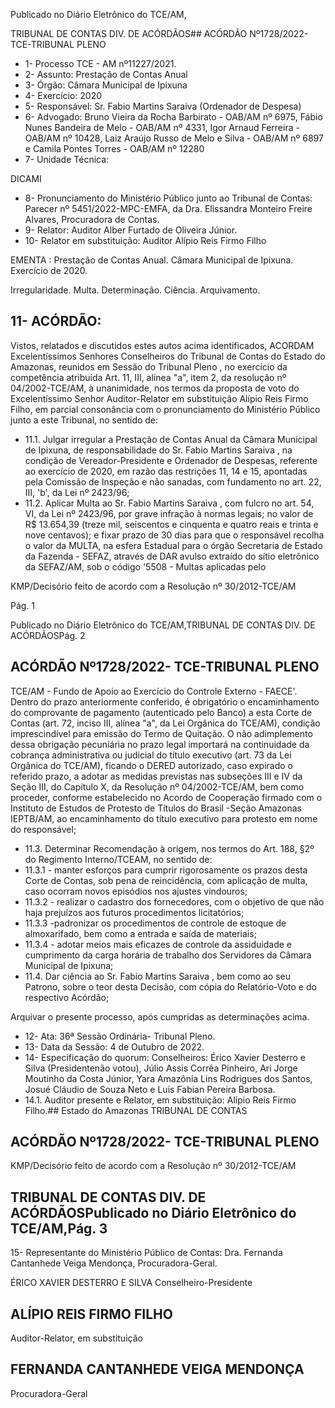 Publicado  no  Diário  Eletrônico do TCE/AM,

TRIBUNAL DE CONTAS DIV. DE ACÓRDÃOS## ACÓRDÃO Nº1728/2022- TCE-TRIBUNAL PLENO

- 1- Processo TCE - AM nº11227/2021.
- 2- Assunto: Prestação de Contas Anual
- 3- Órgão: Câmara Municipal de Ipixuna
- 4- Exercício: 2020
- 5- Responsável: Sr. Fabio Martins Saraiva (Ordenador de Despesa)
- 6- Advogado: Bruno  Vieira  da  Rocha  Barbirato  -  OAB/AM  nº  6975,  Fábio  Nunes Bandeira de Melo - OAB/AM nº 4331, Igor Arnaud Ferreira - OAB/AM nº 10428, Laiz Araújo Russo de Melo e Silva - OAB/AM nº 6897 e Camila Pontes Torres - OAB/AM nº 12280
- 7- Unidade Técnica:

DICAMI

- 8- Pronunciamento  do  Ministério  Público  junto  ao  Tribunal  de  Contas: Parecer  nº 5451/2022-MPC-EMFA,  da  Dra.  Elissandra  Monteiro  Freire  Alvares,  Procuradora  de Contas.
- 9- Relator: Auditor Alber Furtado de Oliveira Júnior.
- 10-  Relator em substituição: Auditor Alípio Reis Firmo Filho

EMENTA : Prestação  de  Contas  Anual. Câmara Municipal de Ipixuna. Exercício de 2020.

Irregularidade. Multa. Determinação. Ciência. Arquivamento.

## 11-  ACÓRDÃO:

Vistos,  relatados  e  discutidos  estes  autos  acima  identificados, ACORDAM Excelentíssimos Senhores Conselheiros do Tribunal de Contas do Estado do Amazonas, reunidos em Sessão do Tribunal Pleno , no exercício da competência atribuída Art. 11, III, alínea  "a",  item  2,  da  resolução  nº  04/2002-TCE/AM, à  unanimidade, nos  termos  da proposta  de  voto  do  Excelentíssimo  Senhor  Auditor-Relator  em  substituição  Alípio  Reis Firmo Filho, em parcial consonância com o pronunciamento do Ministério Público junto a este Tribunal, no sentido de:

- 11.1. Julgar irregular a Prestação de Contas Anual da Câmara Municipal de Ipixuna, de responsabilidade do Sr. Fabio Martins Saraiva , na condição de Vereador-Presidente e Ordenador de Despesas, referente ao exercício de 2020, em razão das restrições 11, 14 e 15, apontadas pela Comissão de Inspeção e não sanadas, com fundamento no art. 22, III, 'b', da Lei nº 2423/96;
- 11.2. Aplicar Multa ao Sr. Fabio Martins Saraiva , com fulcro no art. 54, VI, da Lei nº 2423/96, por grave infração à normas legais; no valor de R$ 13.654,39  (treze  mil,  seiscentos  e  cinquenta  e  quatro  reais  e  trinta  e nove centavos); e fixar prazo de 30 dias para que o responsável recolha o  valor  da  MULTA,  na  esfera  Estadual  para  o  órgão  Secretaria  de Estado da Fazenda - SEFAZ, através de DAR avulso extraído do sítio eletrônico da SEFAZ/AM, sob o código '5508 - Multas aplicadas pelo

KMP/Decisório feito de acordo com a Resolução nº 30/2012-TCE/AM

Pág. 1

Publicado  no  Diário  Eletrônico do TCE/AM,TRIBUNAL DE CONTAS DIV. DE ACÓRDÃOSPág. 2

## ACÓRDÃO Nº1728/2022- TCE-TRIBUNAL PLENO

TCE/AM - Fundo de Apoio ao Exercício do Controle Externo - FAECE'. Dentro do prazo anteriormente conferido, é obrigatório o encaminhamento  do  comprovante  de  pagamento  (autenticado  pelo Banco)  a  esta  Corte  de  Contas  (art.  72,  inciso  III,  alínea  "a",  da  Lei Orgânica do TCE/AM), condição imprescindível para emissão do Termo de Quitação. O não adimplemento dessa obrigação pecuniária no prazo legal  importará na continuidade da cobrança administrativa ou judicial do  título  executivo  (art.  73  da  Lei  Orgânica  do  TCE/AM),  ficando  o DERED  autorizado,  caso  expirado  o  referido  prazo,  a  adotar  as medidas previstas nas subseções III e IV da Seção III, do Capítulo X, da  Resolução  nº  04/2002-TCE/AM,  bem  como  proceder,  conforme estabelecido  no  Acordo  de  Cooperação  firmado  com  o  Instituto  de Estudos  de Protesto de Títulos do Brasil -Seção  Amazonas  IEPTB/AM,  ao  encaminhamento  do  título  executivo  para  protesto  em nome do responsável;

- 11.3. Determinar Recomendação à  origem,  nos  termos  do  Art.  188,  §2º  do Regimento Interno/TCEAM, no sentido de:
- 11.3.1 -  manter esforços para cumprir rigorosamente os prazos desta Corte de Contas, sob pena de reincidência, com aplicação de multa, caso ocorram novos episódios nos ajustes vindouros;
- 11.3.2 -  realizar  o  cadastro  dos fornecedores,  com  o objetivo de que não haja prejuízos aos futuros procedimentos licitatórios;
- 11.3.3 -padronizar  os  procedimentos  de  controle  de  estoque  de almoxarifado, bem como a entrada e saída de materiais;
- 11.3.4 -  adotar  meios  mais  eficazes  de  controle  da  assiduidade  e cumprimento da carga horária de trabalho dos Servidores da Câmara Municipal de Ipixuna;
- 11.4. Dar ciência ao Sr. Fabio Martins Saraiva , bem como ao seu Patrono, sobre  o teor desta Decisão,  com  cópia  do  Relatório-Voto e do respectivo Acórdão;

Arquivar o  presente  processo,  após  cumpridas  as  determinações acima.

- 12-  Ata: 36ª Sessão Ordinária- Tribunal Pleno.
- 13-  Data da Sessão: 4 de Outubro de 2022.
- 14-  Especificação  do  quorum: Conselheiros:  Érico  Xavier  Desterro  e  Silva  (Presidentenão  votou),  Júlio  Assis  Corrêa  Pinheiro,  Ari  Jorge  Moutinho  da  Costa  Júnior,  Yara Amazônia  Lins  Rodrigues  dos  Santos,  Josué  Cláudio  de  Souza  Neto  e  Luis  Fabian Pereira Barbosa.
- 14.1. Auditor presente e Relator, em substituição: Alípio Reis Firmo Filho.## Estado do Amazonas TRIBUNAL DE CONTAS

## ACÓRDÃO Nº1728/2022- TCE-TRIBUNAL PLENO

KMP/Decisório feito de acordo com a Resolução nº 30/2012-TCE/AM

## TRIBUNAL DE CONTAS DIV. DE ACÓRDÃOSPublicado  no  Diário  Eletrônico do TCE/AM,Pág. 3

15- Representante  do Ministério  Público  de  Contas: Dra.  Fernanda  Cantanhede  Veiga Mendonça, Procuradora-Geral.

ÉRICO XAVIER DESTERRO E SILVA Conselheiro-Presidente

## ALÍPIO REIS FIRMO FILHO

Auditor-Relator, em substituição

## FERNANDA CANTANHEDE VEIGA MENDONÇA

Procuradora-Geral